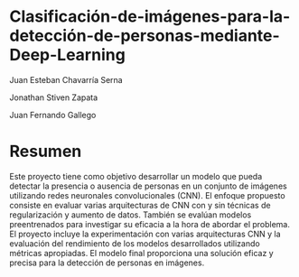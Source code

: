 # Clasificación-de-imágenes-para-la-detección-de-personas-mediante-Deep-Learning

Juan Esteban Chavarría Serna

Jonathan Stiven Zapata 

Juan Fernando Gallego 

# Resumen
Este proyecto tiene como objetivo desarrollar un modelo que pueda detectar la presencia o ausencia de personas en un conjunto de imágenes utilizando redes neuronales convolucionales (CNN). 
El enfoque propuesto consiste en evaluar varias arquitecturas de CNN con y sin técnicas de regularización y aumento de datos. 
También se evalúan modelos preentrenados para investigar su eficacia a la hora de abordar el problema. El proyecto incluye 
la experimentación con varias arquitecturas CNN y la evaluación del rendimiento de los modelos desarrollados utilizando métricas apropiadas. 
El modelo final proporciona una solución eficaz y precisa para la detección de personas en imágenes.
